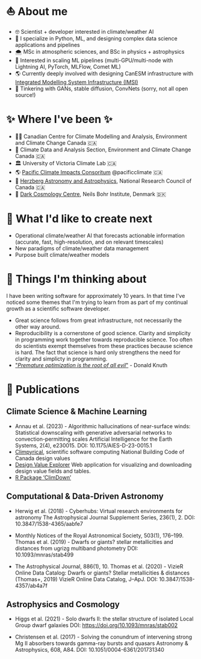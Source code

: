 # ⛵️ About me 
* 🤓 Scientist + developer interested in climate/weather AI
* 🐍 I specialize in Python, ML, and designing complex data science applications and pipelines
* 🌨️ MSc in atmospheric sciences, and BSc in physics + astrophysics
* 🚀 Interested in scaling ML pipelines (multi-GPU/multi-node with Lightning AI, PyTorch, MLFlow, Comet ML)
* 🌎 Currently deeply involved with designing CanESM infrastructure with [Integrated Modelling System Infrastructure (IMSI)](https://gitlab.com/cccma/imsi)
* 🤖 Tinkering with GANs, stable diffusion, ConvNets (sorry, not all open source!)

# ✨ Where I've been ✨
* 👨‍💻 Canadian Centre for Climate Modelling and Analysis, Environment and Climate Change Canada 🇨🇦
* 👷 Climate Data and Analysis Section, Environment and Climate Change Canada 🇨🇦
* 🏛️ University of Victoria Climate Lab 🇨🇦
* 🌎 [Pacific Climate Impacts Consoritum](https://pacificclimate.org/) @pacificclimate 🇨🇦
* 🔭 [Herzberg Astronomy and Astrophysics](https://nrc.canada.ca/en/research-development/research-collaboration/research-centres/herzberg-astronomy-astrophysics-research-centre), National Research Council of Canada 🇨🇦
* 🌃 [Dark Cosmology Centre](https://cms.ku.dk/nat-sites/nbi-sites/dark/), Neils Bohr Institute, Denmark 🇩🇰

# 🎯 What I'd like to create next
* Operational climate/weather AI that forecasts actionable information (accurate, fast, high-resolution, and on relevant timescales)
* New paradigms of climate/weather data management
* Purpose built climate/weather models 

# 🤔 Things I'm thinking about
I have been writing software for approximately 10 years. In that time I've noticed some themes that I'm trying to learn from as part of my continual growth as a scientific software developer.
* Great science follows from great infrastructure, not necessarily the other way around.
* Reproducibility is a cornerstone of good science. Clarity and simplicity in programming work together towards reproducible science. Too often do scientists exempt themselves from these practices because science is hard. The fact that science is hard only strengthens the need for clarity and simplicty in programming.
* ["_Premature optimization is the root of all evil_"](https://m.xkcd.com/1691/)  - Donald Knuth

# 📖 Publications 

## Climate Science & Machine Learning
* Annau et al. (2023) - Algorithmic hallucinations of near-surface winds: Statistical downscaling with generative adversarial networks to convection-permitting scales
Artificial Intelligence for the Earth Systems, 2(4), e230015.
DOI: 10.1175/AIES-D-23-0015.1
* [Climpyrical](https://github.com/pacificclimate/climpyrical), scientific software computing National Building Code of Canada design values
* [Design Value Explorer](https://github.com/pacificclimate/design-value-explorer) Web application for visualizing and downloading design value fields and tables.
* [R Package ‘ClimDown’](https://rdrr.io/cran/ClimDown/)

## Computational & Data-Driven Astronomy
* Herwig et al. (2018) - Cyberhubs: Virtual research environments for astronomy
The Astrophysical Journal Supplement Series, 236(1), 2.
DOI: 10.3847/1538-4365/aabfe7

* Monthly Notices of the Royal Astronomical Society, 503(1), 176–199.
Thomas et al. (2019) - Dwarfs or giants? stellar metallicities and distances from ugrizg multiband photometry
DOI: 10.1093/mnras/stab499

* The Astrophysical Journal, 886(1), 10.
Thomas et al. (2020) - VizieR Online Data Catalog: Dwarfs or giants? Stellar metallicities & distances (Thomas+, 2019)
VizieR Online Data Catalog, J–ApJ.
DOI: 10.3847/1538-4357/ab4a7f

## Astrophysics and Cosmology
* Higgs et al. (2021) - Solo dwarfs II: the stellar structure of isolated Local Group dwarf galaxies
DOI: https://doi.org/10.1093/mnras/stab002

* Christensen et al. (2017) - Solving the conundrum of intervening strong Mg II absorbers towards gamma-ray bursts and quasars
Astronomy & Astrophysics, 608, A84.
DOI: 10.1051/0004-6361/201731340

<!---
nannau/nannau is a ✨ special ✨ repository because its `README.md` (this file) appears on your GitHub profile.
You can click the Preview link to take a look at your changes.
--->
